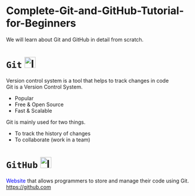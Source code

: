 # Complete-Git-and-GitHub-Tutorial-for-Beginners
We will learn about Git and GitHub in detail from scratch. 

# `Git`  <img src="https://github.com/ZiaUrRehman-bit/Complete-Git-and-GitHub-Tutorial-for-Beginners/assets/77435711/bac25d1f-6152-42dd-97c3-a735c013ff8e" alt="Image" width="30"/>


Version control system is a tool that helps to track changes in code<br>
Git is a Version Control System.
+ Popular
+ Free & Open Source
+ Fast & Scalable
  
Git is mainly used for two things.<br>
+ To track the history of changes
+ To collaborate (work in a team)

# `GitHub`  <img src="https://github.com/ZiaUrRehman-bit/Complete-Git-and-GitHub-Tutorial-for-Beginners/assets/77435711/4a13c429-2641-4a41-a025-6d98f7ee977f" alt="Image" width="30"/>
<span style="color: blue;">Website</span> that allows programmers to store and manage their code using Git.<br>
https://github.com

